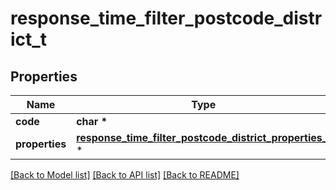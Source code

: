 # response_time_filter_postcode_district_t

## Properties
Name | Type | Description | Notes
------------ | ------------- | ------------- | -------------
**code** | **char \*** |  | 
**properties** | [**response_time_filter_postcode_district_properties_t**](response_time_filter_postcode_district_properties.md) \* |  | 

[[Back to Model list]](../README.md#documentation-for-models) [[Back to API list]](../README.md#documentation-for-api-endpoints) [[Back to README]](../README.md)


